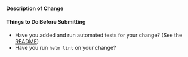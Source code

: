 #### Description of Change

#### Things to Do Before Submitting

* Have you added and run automated tests for your change? 
  (See the [README](https://github.com/sonatype/helm3-charts/blob/main/README.md))
* Have you run `helm lint` on your change?
